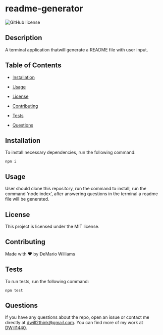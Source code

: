 # readme-generator
![GitHub license](https://img.shields.io/badge/license-MIT-blue.svg)

## Description

A terminal application thatwill generate a README file with user input.

## Table of Contents 

* [Installation](#installation)

* [Usage](#usage)

* [License](#license)

* [Contributing](#contributing)

* [Tests](#tests)

* [Questions](#questions)

## Installation

To install necessary dependencies, run the following command:

```
npm i
```

## Usage

User should clone this repository, run the command to install, run the command 'node index', after answering questions in the terminal a readme file will be generated.

## License

This project is licensed under the MIT license.
  
## Contributing

Made with ❤️ by DeMario Williams

## Tests

To run tests, run the following command:

```
npm test
```

## Questions

If you have any questions about the repo, open an issue or contact me directly at dwill2think@gmail.com. You can find more of my work at [DWill1440](https://github.com/DWill1440/).

